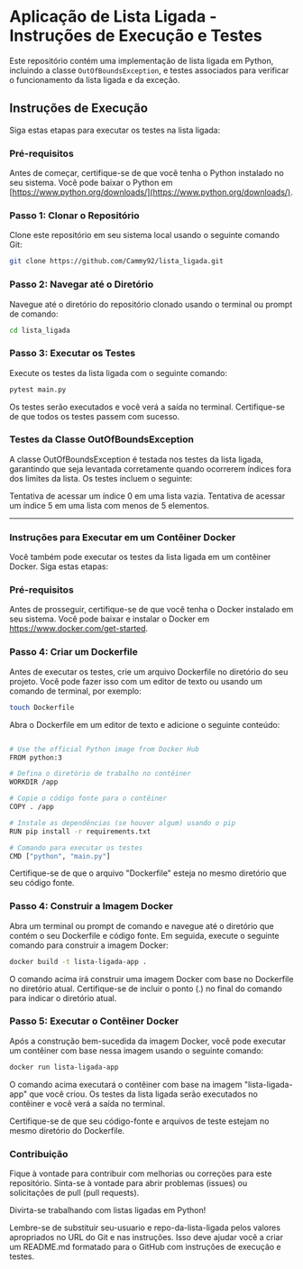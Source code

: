 # Aplicação de Lista Ligada - Instruções de Execução e Testes

Este repositório contém uma implementação de lista ligada em Python, incluindo a classe `OutOfBoundsException`, e testes associados para verificar o funcionamento da lista ligada e da exceção.

## Instruções de Execução

Siga estas etapas para executar os testes na lista ligada:

### Pré-requisitos

Antes de começar, certifique-se de que você tenha o Python instalado no seu sistema. Você pode baixar o Python em [https://www.python.org/downloads/](https://www.python.org/downloads/).

### Passo 1: Clonar o Repositório

Clone este repositório em seu sistema local usando o seguinte comando Git:

```bash
git clone https://github.com/Cammy92/lista_ligada.git
```

### Passo 2: Navegar até o Diretório

Navegue até o diretório do repositório clonado usando o terminal ou prompt de comando:

```bash
cd lista_ligada
```

### Passo 3: Executar os Testes

Execute os testes da lista ligada com o seguinte comando:

```bash
pytest main.py
```
Os testes serão executados e você verá a saída no terminal. Certifique-se de que todos os testes passem com sucesso.

### Testes da Classe OutOfBoundsException
A classe OutOfBoundsException é testada nos testes da lista ligada, garantindo que seja levantada corretamente quando ocorrerem índices fora dos limites da lista. Os testes incluem o seguinte:

Tentativa de acessar um índice 0 em uma lista vazia.
Tentativa de acessar um índice 5 em uma lista com menos de 5 elementos.

______________________________________________________________________________

### Instruções para Executar em um Contêiner Docker
Você também pode executar os testes da lista ligada em um contêiner Docker. Siga estas etapas:

### Pré-requisitos
Antes de prosseguir, certifique-se de que você tenha o Docker instalado em seu sistema. Você pode baixar e instalar o Docker em https://www.docker.com/get-started.

### Passo 4: Criar um Dockerfile
Antes de executar os testes, crie um arquivo Dockerfile no diretório do seu projeto. Você pode fazer isso com um editor de texto ou usando um comando de terminal, por exemplo:

```bash
touch Dockerfile
```
Abra o Dockerfile em um editor de texto e adicione o seguinte conteúdo:

```bash

# Use the official Python image from Docker Hub
FROM python:3

# Defina o diretório de trabalho no contêiner
WORKDIR /app

# Copie o código fonte para o contêiner
COPY . /app

# Instale as dependências (se houver algum) usando o pip
RUN pip install -r requirements.txt

# Comando para executar os testes
CMD ["python", "main.py"]

```

Certifique-se de que o arquivo "Dockerfile" esteja no mesmo diretório que seu código fonte.

### Passo 4: Construir a Imagem Docker
Abra um terminal ou prompt de comando e navegue até o diretório que contém o seu Dockerfile e código fonte. Em seguida, execute o seguinte comando para construir a imagem Docker:

```bash
docker build -t lista-ligada-app .
```

O comando acima irá construir uma imagem Docker com base no Dockerfile no diretório atual. Certifique-se de incluir o ponto (.) no final do comando para indicar o diretório atual.

### Passo 5: Executar o Contêiner Docker
Após a construção bem-sucedida da imagem Docker, você pode executar um contêiner com base nessa imagem usando o seguinte comando:


```bash
docker run lista-ligada-app
```

O comando acima executará o contêiner com base na imagem "lista-ligada-app" que você criou. Os testes da lista ligada serão executados no contêiner e você verá a saída no terminal.

Certifique-se de que seu código-fonte e arquivos de teste estejam no mesmo diretório do Dockerfile.

### Contribuição
Fique à vontade para contribuir com melhorias ou correções para este repositório. Sinta-se à vontade para abrir problemas (issues) ou solicitações de pull (pull requests).

Divirta-se trabalhando com listas ligadas em Python!

Lembre-se de substituir seu-usuario e repo-da-lista-ligada pelos valores apropriados no URL do Git e nas instruções. Isso deve ajudar você a criar um README.md formatado para o GitHub com instruções de execução e testes.

